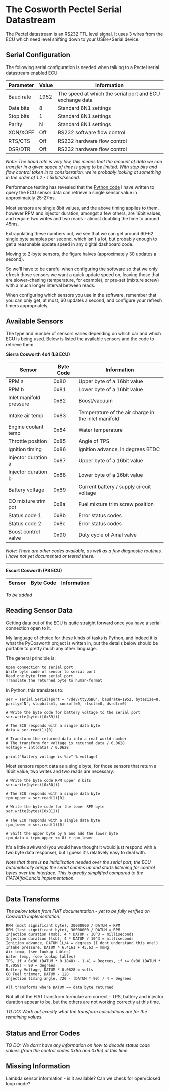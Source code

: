 # The Cosworth Pectel Serial Datastream

The Pectel datastream is an RS232 TTL level signal. It uses 3 wires from the ECU which need level shifting down to your USB<->Serial device.

## Serial Configuration

The following serial configuration is needed when talking to a Pectel serial datastream enabled ECU:

| Parameter | Value | Information |
| --------- | ----- | ----------- |
| Baud rate | 1952  | The speed at which the serial port and ECU exchange data |
| Data bits | 8     |  Standard 8N1 settings           |
| Stop bits | 1     |  Standard 8N1 settings           |
| Parity    | N     |  Standard 8N1 settings           |
| XON/XOFF  | Off   | RS232 software flow control |
| RTS/CTS   | Off   | RS232 hardware flow control |
| DSR/DTR   | Off    | RS232 hardware flow control |

*Note: The baud rate is very low, this means that the amount of data we can transfer in a given space of time is going to be limited. With stop bits and flow control taken in to consideration, we're probably looking at something in the order of 1.2 - 1.5kbits/second.* 

Performance testing has revealed that the [Python code](../iomodules/sensors/Cosworth.py) I have written to query the ECU sensor data can retrieve a single sensor value in approximately 25-27ms.

Most sensors are single 8bit values, and the above timing applies to them, however RPM and injector duration, amongst a few others, are 16bit values, and require two writes and two reads - almost doubling the time to around 45ms.

Extrapolating these numbers out, we see that we can get around 60-62 single byte samples per second, which isn't a lot, but probably enough to get a reasonable update speed in any digital dashboard code.

Moving to 2-byte sensors, the figure halves (approximately 30 updates a second). 

So we'll have to be careful when configuring the software so that we only efresh those sensors we want a quick update speed on, leaving those that are slower-chaning (temperature, for example), or pre-set (mixture screw) with a much longer interval between reads.

When configuring which sensors you use in the software, remember that you can only get, at most, 60 updates a second, and configure your refresh timers appropriately.

## Available Sensors

The type and number of sensors varies depending on which car and which ECU is being used. Below is listed the available sensors and the code to retrieve them.

**Sierra Cosworth 4x4 (L8 ECU)**

| Sensor | Byte Code | Information |
| ------ | --------- | ----------- |
| RPM  a  | 0x80      | Upper byte of a 16bit value |
| RPM   b | 0x81      | Lower byte of a 16bit value |
| Inlet manifold pressure | 0x82 | Boost/vacuum |
| Intake air temp | 0x83 | Temperature of the air charge in the inlet manifold |
| Engine coolant temp | 0x84 | Water temperature |
| Throttle position | 0x85 | Angle of TPS |
| Ignition timing | 0x86 | Ignition advance, in degrees BTDC |
| Injector duration a | 0x87 | Upper byte of a 16bit value |
| Injector duration b | 0x88 | Lower byte of a 16bit value |
| Battery voltage | 0x89 | Current battery / supply circuit voltage |
| CO mixture trim pot | 0x8a | Fuel mixture trim screw position |
| Status code 1 | 0x8b | Error status codes |
| Status code 2 | 0x8c | Error status codes |
| Boost control valve | 0x90 | Duty cycle of Amal valve |

*Note: There are other codes available, as well as a few diagnostic routines. I have not yet documented or tested these.*

---

**Escort Cosworth (P8 ECU)**

| Sensor | Byte Code | Information |
| ------ | --------- | ----------- |

*To be added*

## Reading Sensor Data

Getting data out of the ECU is quite straight forward once you have a serial connection open to it.

My language of choice for these kinds of tasks is Python, and indeed it is what the PyCosworth project is written in, but the details below should be portable to pretty much any other language.

The general principle is:

```
Open connection to serial port
Write byte code of sensor to serial port
Read one byte from serial port
Translate the returned byte to human-format
```

In Python, this translates to:

```
ser = serial.Serial(port = '/dev/ttyUSB0', baudrate=1952, bytesize=8, parity='N', stopbits=1, xonxoff=0, rtscts=0, dsrdtr=0)

# Write the byte code for battery voltage to the serial port
ser.write(bytes([0x89]))

# The ECU responds with a single data byte
data = ser.read(1)[0]

# Transform the returned data into a real world number
# The transform for voltage is returned data / 0.0628
voltage = int(data) / 0.0628 

print("Battery voltage is %sv" % voltage)
```

Most sensors report data as a single byte, for those sensors that return a 16bit value, two writes and two reads are necessary:

```
# Write the byte code RPM upper 8 bits
ser.write(bytes([0x80]))

# The ECU responds with a single data byte
rpm_upper = ser.read(1)[0]

# Write the byte code for the lower RPM byte
ser.write(bytes([0x81]))

# The ECU responds with a single data byte
rpm_lower = ser.read(1)[0]

# Shift the upper byte by 8 and add the lower byte
rpm_data = (rpm_upper << 8) + rpm_lower
```

It's a little awkward (you would have thought it would just respond with a two byte data response), but I guess it's relatively easy to deal with.

*Note that there is **no** initialisation needed over the serial port; the ECU automatically brings the serial comms up and starts listening for control bytes over the interface. This is greatly simplified compared to the FIAT/Alfa/Lancia implementation.*

---

## Data Transforms

*The below taken from FIAT documentation - yet to be fully verified on Cosworth implementation:*

```
RPM (most significant byte), 30000000 / DATUM = RPM
RPM (lest significant byte), 30000000 / DATUM = RPM
Injection duration (msb), 4 * DATUM / 10^3 = milliseconds
Injection duration (lsb), 4 * DATUM / 10^3 = milliseconds
Ignition advance, DATUM 1L/4 = degrees (I dont understand this one!)
Intake pressure, DATUM * 6.4161 + 45.63 = mmHg
Air temp, (see lookup tables)
Water temp, (see lookup tables)
TPS, if < 0x30 (DATUM * 0.1848) - 1.41 = Degrees, if >= 0x30 (DATUM * 0.7058) - 90 = degrees 
Battery Voltage, DATUM * 0.0628 = volts
CO Fuel trimmer, DATUM - 128
Injection timing angle, 720 - (DATUM * 90) / 4 = Degrees

All transforms where DATUM == data byte returned
```

Not all of the FIAT transform formulae are correct - TPS, battery and injector duration appear to be, but the others are not working correctly at this time.

*TO DO: Work out exactly what the transform calculations are for the remaining values.*

## Status and Error Codes

*TO DO: We don't have any information on how to decode status code values (from the control codes 0x8b and 0x8c) at this time.*

## Missing Information

Lambda sensor information - is it available? Can we check for open/closed loop mode?